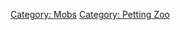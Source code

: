 [Category: Mobs](Category:_Mobs "wikilink") [Category: Petting
Zoo](Category:_Petting_Zoo "wikilink")
